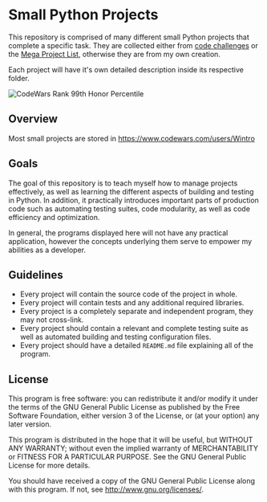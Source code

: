 # Small Python Projects #

This repository is comprised of many different small Python projects that complete a specific task. They are collected either from [code challenges](https://www.codewars.com/users/Wintro) or the [Mega Project List](https://github.com/karan/Projects), otherwise they are from my own creation.

Each project will have it's own detailed description inside its respective folder.

![CodeWars Rank](https://www.codewars.com/users/Wintro/badges/large)
99th Honor Percentile


## Overview ##
Most small projects are stored in
https://www.codewars.com/users/Wintro


## Goals ##
The goal of this repository is to teach myself how to manage projects effectively, as well as learning the different aspects of building and testing in Python. In addition, it practically introduces important parts of production code such as automating testing suites, code modularity, as well as code efficiency and optimization.

In general, the programs displayed here will not have any practical application, however the concepts underlying them serve to empower my abilities as a developer.


## Guidelines ##
  * Every project will contain the source code of the project in whole.
  * Every project will contain tests and any additional required libraries.
  * Every project is a completely separate and independent program, they may not cross-link.
  * Every project should contain a relevant and complete testing suite as well as automated building and testing configuration files.
  * Every project should have a detailed `README.md` file explaining all of the program.


## License ##
This program is free software: you can redistribute it and/or modify it under the terms of the GNU General Public License as published by the Free Software Foundation, either version 3 of the License, or (at your option) any later version.

This program is distributed in the hope that it will be useful, but WITHOUT ANY WARRANTY; without even the implied warranty of MERCHANTABILITY or FITNESS FOR A PARTICULAR PURPOSE. See the GNU General Public License for more details.

You should have received a copy of the GNU General Public License along with this program. If not, see http://www.gnu.org/licenses/.
